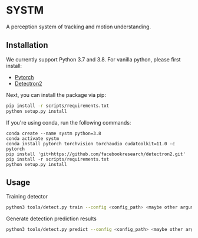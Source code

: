 # SYSTM

A perception system of tracking and motion understanding.

## Installation

We currently support Python 3.7 and 3.8. For vanilla python, please first install:

- [Pytorch](https://pytorch.org/get-started/locally)
- [Detectron2](https://github.com/facebookresearch/detectron2/blob/master/INSTALL.md)

Next, you can install the package via pip:

```bash
pip install -r scripts/requirements.txt
python setup.py install
```


If you're using conda, run the following commands:
```
conda create --name systm python=3.8
conda activate systm
conda install pytorch torchvision torchaudio cudatoolkit=11.0 -c pytorch
pip install 'git+https://github.com/facebookresearch/detectron2.git'
pip install -r scripts/requirements.txt
python setup.py install
```

## Usage

Training detector

```bash
python3 tools/detect.py train --config <config_path> <maybe other arguments>
```

Generate detection prediction results

```bash
python3 tools/detect.py predict --config <config_path> <maybe other arguments>
```

